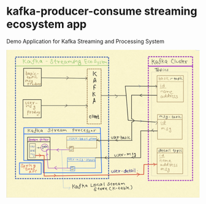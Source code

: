 # kafka-producer-consume streaming ecosystem app
Demo Application for Kafka Streaming and Processing System 

![Alt text](docs/images/system-arch.jpg?raw=true "Sysyem Architecture")

